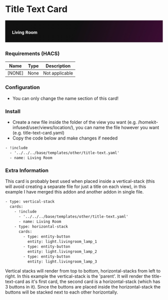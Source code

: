 # Title Text Card
![Homekit Infused](../images/title-text-card.png)


### Requirements (HACS)
| Name | Type  | Description |
|----------------------------------|-------------|---------------------------------------------------------------------------------------------------------------------------------------------------------------------------------------------------------|
| [NONE] | None | Not applicable |

### Configuration
- You can only change the name section of this card!

### Install
- Create a new file inside the folder of the view you want (e.g. /homekit-infused/user/views/location/), you can name the file however you want (e.g. title-text-card.yaml)
- Copy the code below and make changes if needed

```
- !include
  - '../../../base/templates/other/title-text.yaml'
  - name: Living Room
```

### Extra Information
This card is probably best used when placed inside a vertical-stack (this will avoid creating a separate file for just a title on each view), in this example I have merged this addon and another addon in single file.
```
- type: vertical-stack
  cards:
    - !include
      - '../../../base/templates/other/title-text.yaml'
      - name: Living Room
    - type: horizontal-stack
      cards:
        - type: entity-button
          entity: light.livingroom_lamp_1
        - type: entity-button
          entity: light.livingroom_lamp_2
        - type: entity-button
          entity: light.livingroom_lamp_3
```
Vertical stacks will render from top to bottom, horizontal-stacks from left to right. In this example the vertical-stack is the 'parent'. It will render the title-text-card as it's first card, the second card is a horizontal-stack (which has 3 buttons in it). Since the buttons are placed inside the horizontal-stack the buttons will be stacked next to each other horizontally.
